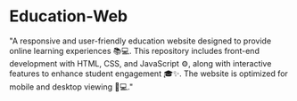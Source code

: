 # Education-Web
"A responsive and user-friendly education website designed to provide online learning experiences 📚💻. This repository includes front-end development with HTML, CSS, and JavaScript ⚙️, along with interactive features to enhance student engagement 🎓✨. The website is optimized for mobile and desktop viewing 📱💻."
